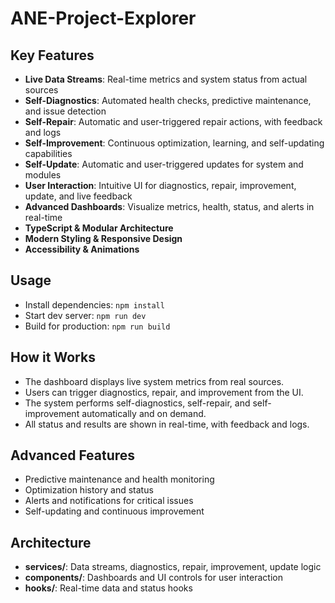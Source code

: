 # ANE-Project-Explorer

## Key Features

- **Live Data Streams**: Real-time metrics and system status from actual sources
- **Self-Diagnostics**: Automated health checks, predictive maintenance, and issue detection
- **Self-Repair**: Automatic and user-triggered repair actions, with feedback and logs
- **Self-Improvement**: Continuous optimization, learning, and self-updating capabilities
- **Self-Update**: Automatic and user-triggered updates for system and modules
- **User Interaction**: Intuitive UI for diagnostics, repair, improvement, update, and live feedback
- **Advanced Dashboards**: Visualize metrics, health, status, and alerts in real-time
- **TypeScript & Modular Architecture**
- **Modern Styling & Responsive Design**
- **Accessibility & Animations**

## Usage

- Install dependencies: `npm install`
- Start dev server: `npm run dev`
- Build for production: `npm run build`

## How it Works

- The dashboard displays live system metrics from real sources.
- Users can trigger diagnostics, repair, and improvement from the UI.
- The system performs self-diagnostics, self-repair, and self-improvement automatically and on demand.
- All status and results are shown in real-time, with feedback and logs.

## Advanced Features

- Predictive maintenance and health monitoring
- Optimization history and status
- Alerts and notifications for critical issues
- Self-updating and continuous improvement

## Architecture

- **services/**: Data streams, diagnostics, repair, improvement, update logic
- **components/**: Dashboards and UI controls for user interaction
- **hooks/**: Real-time data and status hooks
